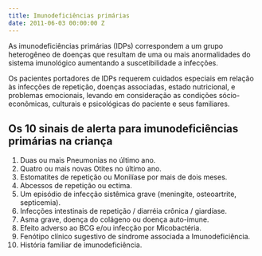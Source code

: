 ```yaml
---
title: Imunodeficiências primárias
date: 2011-06-03 00:00:00 Z
---
```


As imunodeficiências primárias (IDPs) correspondem a um grupo heterogêneo de doenças que resultam de uma ou mais anormalidades do sistema imunológico aumentando a suscetibilidade a infecções.

Os pacientes portadores de IDPs requerem cuidados especiais em relação às infecções de repetição, doenças associadas, estado nutricional, e problemas emocionais, levando em consideração as condições sócio-econômicas, culturais e psicológicas do paciente e seus familiares.

## Os 10 sinais de alerta para imunodeficiências primárias na criança

1. Duas ou mais Pneumonias no último ano.
2. Quatro ou mais novas Otites no último ano.
3. Estomatites de repetição ou Monilíase por mais de dois meses.
4. Abcessos de repetição ou ectima.
5. Um episódio de infecção sistêmica grave (meningite, osteoartrite, septicemia).
6. Infecções intestinais de repetição / diarréia crônica / giardíase.
7. Asma grave, doença do colágeno ou doença auto-imune.
8. Efeito adverso ao BCG e/ou infecção por Micobactéria.
9. Fenótipo clínico sugestivo de síndrome associada a Imunodeficiência.
10. História familiar de imunodeficiência.